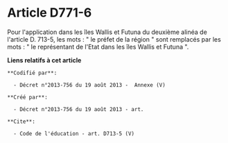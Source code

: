# Article D771-6

Pour l'application dans les îles Wallis et Futuna du deuxième alinéa de l'article D. 713-5, les mots : " le préfet de la
région " sont remplacés par les mots : " le représentant de l'Etat dans les îles Wallis et Futuna ".

**Liens relatifs à cet article**

	**Codifié par**:

	  - Décret n°2013-756 du 19 août 2013 -  Annexe (V)

	**Créé par**:

	  - Décret n°2013-756 du 19 août 2013 - art.

	**Cite**:

	  - Code de l'éducation - art. D713-5 (V)
